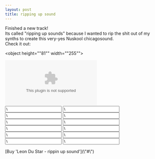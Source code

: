 ```yaml
---
layout: post
title: ripping up sound
---
```

Finished a new track!  
Its called \"ripping up sounds\" because I wanted to rip the shit out of my synths to create this very-yes Nuskool chicagosound.  
Check it out:  
  

<object height="\"81\"" width="\"255\"">
<param name="\"movie\"" value="\"http://player.soundcloud.com/player.swf?url=http%3A%2F%2Fapi.soundcloud.com%2Ftracks%2F9363199\"">
</param>
<param name="\"allowscriptaccess\"" value="\"always\"">
</param>
<embed allowscriptaccess="\"always\"" height="\"81\"" src="\"http://player.soundcloud.com/player.swf?url=http%3A%2F%2Fapi.soundcloud.com%2Ftracks%2F9363199\"" type="\"application/x-shockwave-flash\"" width="\"255\"">
</embed>
</object>
  




<form action="\"https://www.paypal.com/cgi-bin/webscr\"" id="\"leon-du-star---rippin-up-sound\"" method="\"post\"" style="\"\"">
<input name="\"custom\"" type="\"hidden\"" value="\"3\"">
</input>
<input name="\"cmd\"" type="\"hidden\"" value="\"_xclick\"">
</input>
<input du="" name="\"item_name\"" rippin="" sound="" star="" type="\"hidden\"" up="" value="\"Leon">
</input>
<input name="\"business\"" type="\"hidden\"" value="\"info@leondustar.nl\"">
</input>
<input name="\"notify_url\"" type="\"hidden\"" value="\"/paypal\"">
</input>
<input name="\"return\"" type="\"hidden\"" value="\"/payment-succes\"">
</input>
<input name="\"return_url\"" type="\"hidden\"" value="\"/payment-succes\"">
</input>
<input name="\"cancel_return\"" type="\"hidden\"" value="\"/payment-cancel\"">
</input>
<input name="\"mc_currency\"" type="\"hidden\"" value="\"USD\"">
</input>
<input name="\"mc_gross\"" type="\"hidden\"" value="\"2.50\"">
</input>
<input name="\"amount\"" type="\"hidden\"" value="\"2.50\"">
</input>
<input name="\"rm\"" type="\"hidden\"" value="\"2\"">
</input>
</form>[Buy 'Leon Du Star - rippin up sound'](\"#\")